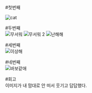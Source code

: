 #첫번째  

![cat](https://github.com/user-attachments/assets/ca10fbad-6576-4517-8e7f-56af23a1587e)

#두번째  
![무서워](https://github.com/user-attachments/assets/2eed60fb-0b32-437f-879d-d72d445874ed)
![무서워 2](https://github.com/user-attachments/assets/f128ad3d-dbb8-44aa-8ea1-d111223cb099)
![난해해](https://github.com/user-attachments/assets/7212734f-d586-4c4b-b2f8-c529b9118627)

#세번째  
![이상해](https://github.com/user-attachments/assets/849fb086-e1dc-4cde-8eef-950c4458c2c5)

#네번째  
![바보같애](https://github.com/user-attachments/assets/9051041a-9df5-42a2-882f-32e4909ea6db)

#회고  
이미지가 내 맘대로 안 떠서 웃기고 답답했다. 
